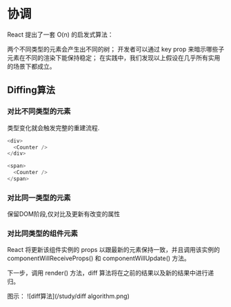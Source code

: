 # 协调
React 提出了一套 O(n) 的启发式算法：

两个不同类型的元素会产生出不同的树；
开发者可以通过 key prop 来暗示哪些子元素在不同的渲染下能保持稳定；
在实践中，我们发现以上假设在几乎所有实用的场景下都成立。
## Diffing算法
### 对比不同类型的元素
类型变化就会触发完整的重建流程.
```JavaScript
<div>
  <Counter />
</div>

<span>
  <Counter />
</span>
```
### 对比同一类型的元素
保留DOM阶段,仅对比及更新有改变的属性
### 对比同类型的组件元素	
React 将更新该组件实例的 props 以跟最新的元素保持一致，并且调用该实例的 componentWillReceiveProps() 和 componentWillUpdate() 方法。

下一步，调用 render() 方法，diff 算法将在之前的结果以及新的结果中进行递归。


图示：
![diff算法](/study/diff algorithm.png)

